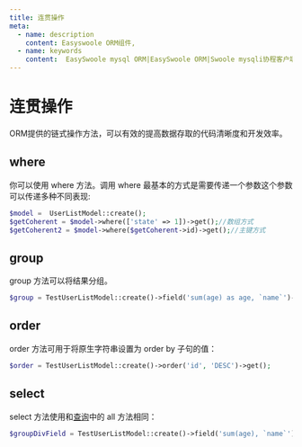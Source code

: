 ```yaml
---
title: 连贯操作
meta:
  - name: description
    content: Easyswoole ORM组件,
  - name: keywords
    content:  EasySwoole mysql ORM|EasySwoole ORM|Swoole mysqli协程客户端|swoole ORM|连贯操作
---
```



# 连贯操作

ORM提供的链式操作方法，可以有效的提高数据存取的代码清晰度和开发效率。

## where
你可以使用 where 方法。调用 where 最基本的方式是需要传递一个参数这个参数可以传递多种不同表现:

```php
$model =  UserListModel::create();
$getCoherent = $model->where(['state' => 1])->get();//数组方式
$getCoherent2 = $model->where($getCoherent->id)->get();//主键方式
```

## group

group 方法可以将结果分组。

```php
$group = TestUserListModel::create()->field('sum(age) as age, `name`')->group('name')->all(null);
```

## order

order 方法可用于将原生字符串设置为 order by 子句的值：

```php
$order = TestUserListModel::create()->order('id', 'DESC')->get();
```

## select

select 方法使用和[查询](/Components/Orm/query)中的 all 方法相同：

```php
$groupDivField = TestUserListModel::create()->field('sum(age), `name`')->group('name')->select();
```


